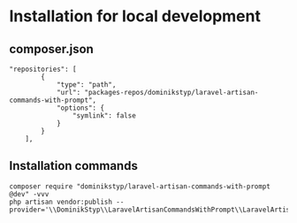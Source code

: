 # Installation for local development

## composer.json
```
"repositories": [
        {
            "type": "path",
            "url": "packages-repos/dominikstyp/laravel-artisan-commands-with-prompt",
            "options": {
                "symlink": false
            }
        }
    ],
```

## Installation commands
```
composer require "dominikstyp/laravel-artisan-commands-with-prompt @dev" -vvv
php artisan vendor:publish --provider='\\DominikStyp\\LaravelArtisanCommandsWithPrompt\\LaravelArtisanCommandsWithPromptServiceProvider'
```